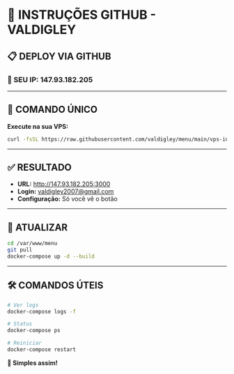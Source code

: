 # 🚀 INSTRUÇÕES GITHUB - VALDIGLEY

## 📋 DEPLOY VIA GITHUB

### **🎯 SEU IP:** 147.93.182.205

---

## 🚀 COMANDO ÚNICO

**Execute na sua VPS:**

```bash
curl -fsSL https://raw.githubusercontent.com/valdigley/menu/main/vps-install.sh | sudo bash
```

---

## ✅ RESULTADO

- **URL:** http://147.93.182.205:3000
- **Login:** valdigley2007@gmail.com
- **Configuração:** Só você vê o botão

---

## 🔄 ATUALIZAR

```bash
cd /var/www/menu
git pull
docker-compose up -d --build
```

---

## 🛠️ COMANDOS ÚTEIS

```bash
# Ver logs
docker-compose logs -f

# Status
docker-compose ps

# Reiniciar
docker-compose restart
```

**🎉 Simples assim!**